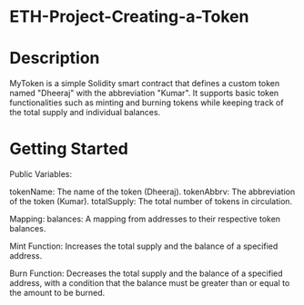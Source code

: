 # ETH-Project-Creating-a-Token
# Description
MyToken is a simple Solidity smart contract that defines a custom token named "Dheeraj" with the abbreviation "Kumar". It supports basic token functionalities such as minting and burning tokens while keeping track of the total supply and individual balances.
# Getting Started
Public Variables:

tokenName: The name of the token (Dheeraj).
tokenAbbrv: The abbreviation of the token (Kumar).
totalSupply: The total number of tokens in circulation.

Mapping:
balances: A mapping from addresses to their respective token balances.

Mint Function:
Increases the total supply and the balance of a specified address.

Burn Function:
Decreases the total supply and the balance of a specified address, with a condition that the balance must be greater than or equal to the amount to be burned.

